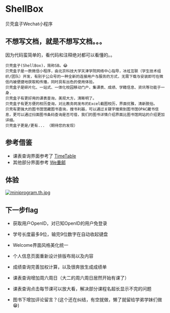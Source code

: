 # ShellBox
贝壳盒子Wechat小程序
## 不想写文档，就是不想写文档。。。
因为代码蛮简单的，看代码和注释绝对都可以看懂的。。

```
贝壳盒子(ShellBox)，简称SB。😂
贝壳盒子是一款微信小程序，由北京科技大学天津学院网络中心指导，冰炫互联（学生技术组织/团队）开发，有别于公众号的一种全新的连接用户与服务的方式，无需下载与安装即可在微信内被便捷地获取和传播，同时具有出色的使用体验。
贝壳盒子是碎片化、一站式、一体化校园移动门户，集课表、成绩、学籍信息、资讯等功能于一身.
贝壳盒子有更好用的课表查询，美观大方，清晰明了。
贝壳盒子有更方便的校历查询，对比教务网发布的Excel截图校历，界面优雅，清新脱俗。
贝壳有更强大的图书馆馆藏图书查询，搜书利器，可以通过关键字搜索到图书馆OPAC藏书信息，更可以通过扫面图书条码查询是否可借，我们的图书详情介绍界面比图书馆网站的介绍更加详细。
贝壳盒子更是/更有... （期待您的发现）
```

## 参考借鉴
 - 课表查询界面参考了
[TimeTable](https://github.com/qq273681448/TimeTable)
 - 其他部分界面参考
 [We重邮](https://github.com/mcc108/wecqupt)

## 体验

[![miniprogram.th.jpg](http://www.z4a.net/images/2018/05/04/miniprogram.th.jpg)](小程序体验码)


## 下一步flag

- 获取用户OpenID，对已知OpenID的用户免登录

- 学号长度最多9位，输完9位数字在自动收起键盘

- Welcome界面风格美化统一

- 个人信息页面重新设计排版布局以及内容

- 成绩查询完善加权计算，以及很奔放生成成绩单

- 课表查询增加周六周日（大二的周六周日居然开始有课了）

- 课表查询点击每节课可以放大看，解决部分课程名超长显示不完的问题

- 图书下增加评论留言？(这个还在纠结，有空就做，懒了就留给学弟学妹们做😁)

